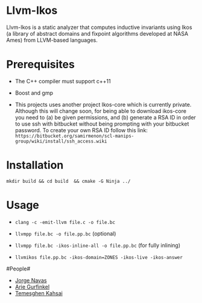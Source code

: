 # Llvm-Ikos #

Llvm-Ikos is a static analyzer that computes inductive invariants
using Ikos (a library of abstract domains and fixpoint algorithms
developed at NASA Ames) from LLVM-based languages.

# Prerequisites #

- The C++ compiler must support c++11

- Boost and gmp

- This projects uses another project Ikos-core which is currently
private. Although this will change soon, for being able to download
ikos-core you need to (a) be given permissions, and (b)  generate a RSA ID
in order to use ssh with bitbucket without being prompting with your
bitbucket password. To create your own RSA ID follow this link:
`
https://bitbucket.org/samirmenon/scl-manips-group/wiki/install/ssh_access.wiki 
`

# Installation #

`
mkdir build && cd build  && cmake -G Ninja ../
`

# Usage #

- `clang -c -emit-llvm file.c -o file.bc`

- `llvmpp file.bc -o file.pp.bc` (optional)

- `llvmpp file.bc -ikos-inline-all -o file.pp.bc` (for fully inlining)

- `llvmikos file.pp.bc -ikos-domain=ZONES -ikos-live -ikos-answer`


#People#

* [Jorge Navas](http://ti.arc.nasa.gov/profile/jorge/)
* [Arie Gurfinkel](arieg.bitbucket.org)
* [Temesghen Kahsai](http://www.lememta.info/)